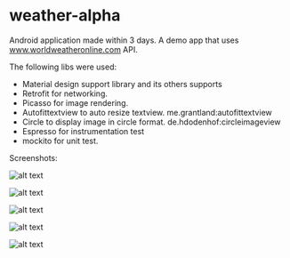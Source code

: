 # weather-alpha
Android application made within 3 days. A demo app that uses www.worldweatheronline.com API.

The following libs were used:
- Material design support library and its others supports
- Retrofit for networking.
- Picasso for image rendering.
- Autofittextview to auto resize textview. me.grantland:autofittextview
- Circle to display image in circle format. de.hdodenhof:circleimageview
- Espresso for instrumentation test
- mockito for unit test.

Screenshots:

![alt text](https://s31.postimg.org/pkj6yy5mz/Screen1.png "First") 

![alt text](https://s32.postimg.org/daanjxyh1/Screen2.png "Second") 

![alt text](https://s32.postimg.org/abng89vw5/screen3.png "Third") 

![alt text](https://s31.postimg.org/igjapm5uz/screen6.png "Fourth") 

![alt text](https://s32.postimg.org/fw838dkmt/screen4.png "Fifth") 





